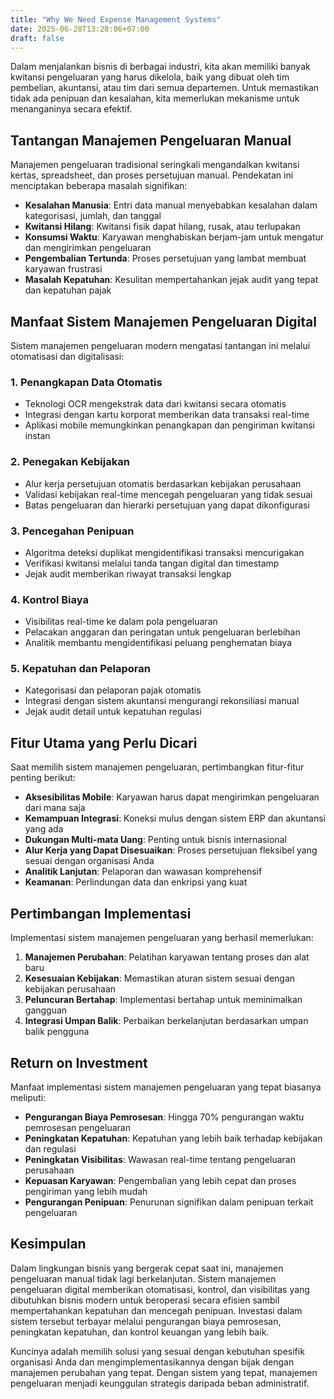 ```yaml
---
title: "Why We Need Expense Management Systems"
date: 2025-06-28T13:28:06+07:00
draft: false
---
```

Dalam menjalankan bisnis di berbagai industri, kita akan memiliki banyak kwitansi pengeluaran yang harus dikelola, baik yang dibuat oleh tim pembelian, akuntansi, atau tim dari semua departemen. Untuk memastikan tidak ada penipuan dan kesalahan, kita memerlukan mekanisme untuk menanganinya secara efektif.

## Tantangan Manajemen Pengeluaran Manual

Manajemen pengeluaran tradisional seringkali mengandalkan kwitansi kertas, spreadsheet, dan proses persetujuan manual. Pendekatan ini menciptakan beberapa masalah signifikan:

- **Kesalahan Manusia**: Entri data manual menyebabkan kesalahan dalam kategorisasi, jumlah, dan tanggal
- **Kwitansi Hilang**: Kwitansi fisik dapat hilang, rusak, atau terlupakan
- **Konsumsi Waktu**: Karyawan menghabiskan berjam-jam untuk mengatur dan mengirimkan pengeluaran
- **Pengembalian Tertunda**: Proses persetujuan yang lambat membuat karyawan frustrasi
- **Masalah Kepatuhan**: Kesulitan mempertahankan jejak audit yang tepat dan kepatuhan pajak

## Manfaat Sistem Manajemen Pengeluaran Digital

Sistem manajemen pengeluaran modern mengatasi tantangan ini melalui otomatisasi dan digitalisasi:

### 1. **Penangkapan Data Otomatis**
- Teknologi OCR mengekstrak data dari kwitansi secara otomatis
- Integrasi dengan kartu korporat memberikan data transaksi real-time
- Aplikasi mobile memungkinkan penangkapan dan pengiriman kwitansi instan

### 2. **Penegakan Kebijakan**
- Alur kerja persetujuan otomatis berdasarkan kebijakan perusahaan
- Validasi kebijakan real-time mencegah pengeluaran yang tidak sesuai
- Batas pengeluaran dan hierarki persetujuan yang dapat dikonfigurasi

### 3. **Pencegahan Penipuan**
- Algoritma deteksi duplikat mengidentifikasi transaksi mencurigakan
- Verifikasi kwitansi melalui tanda tangan digital dan timestamp
- Jejak audit memberikan riwayat transaksi lengkap

### 4. **Kontrol Biaya**
- Visibilitas real-time ke dalam pola pengeluaran
- Pelacakan anggaran dan peringatan untuk pengeluaran berlebihan
- Analitik membantu mengidentifikasi peluang penghematan biaya

### 5. **Kepatuhan dan Pelaporan**
- Kategorisasi dan pelaporan pajak otomatis
- Integrasi dengan sistem akuntansi mengurangi rekonsiliasi manual
- Jejak audit detail untuk kepatuhan regulasi

## Fitur Utama yang Perlu Dicari

Saat memilih sistem manajemen pengeluaran, pertimbangkan fitur-fitur penting berikut:

- **Aksesibilitas Mobile**: Karyawan harus dapat mengirimkan pengeluaran dari mana saja
- **Kemampuan Integrasi**: Koneksi mulus dengan sistem ERP dan akuntansi yang ada
- **Dukungan Multi-mata Uang**: Penting untuk bisnis internasional
- **Alur Kerja yang Dapat Disesuaikan**: Proses persetujuan fleksibel yang sesuai dengan organisasi Anda
- **Analitik Lanjutan**: Pelaporan dan wawasan komprehensif
- **Keamanan**: Perlindungan data dan enkripsi yang kuat

## Pertimbangan Implementasi

Implementasi sistem manajemen pengeluaran yang berhasil memerlukan:

1. **Manajemen Perubahan**: Pelatihan karyawan tentang proses dan alat baru
2. **Kesesuaian Kebijakan**: Memastikan aturan sistem sesuai dengan kebijakan perusahaan
3. **Peluncuran Bertahap**: Implementasi bertahap untuk meminimalkan gangguan
4. **Integrasi Umpan Balik**: Perbaikan berkelanjutan berdasarkan umpan balik pengguna

## Return on Investment

Manfaat implementasi sistem manajemen pengeluaran yang tepat biasanya meliputi:

- **Pengurangan Biaya Pemrosesan**: Hingga 70% pengurangan waktu pemrosesan pengeluaran
- **Peningkatan Kepatuhan**: Kepatuhan yang lebih baik terhadap kebijakan dan regulasi
- **Peningkatan Visibilitas**: Wawasan real-time tentang pengeluaran perusahaan
- **Kepuasan Karyawan**: Pengembalian yang lebih cepat dan proses pengiriman yang lebih mudah
- **Pengurangan Penipuan**: Penurunan signifikan dalam penipuan terkait pengeluaran

## Kesimpulan

Dalam lingkungan bisnis yang bergerak cepat saat ini, manajemen pengeluaran manual tidak lagi berkelanjutan. Sistem manajemen pengeluaran digital memberikan otomatisasi, kontrol, dan visibilitas yang dibutuhkan bisnis modern untuk beroperasi secara efisien sambil mempertahankan kepatuhan dan mencegah penipuan. Investasi dalam sistem tersebut terbayar melalui pengurangan biaya pemrosesan, peningkatan kepatuhan, dan kontrol keuangan yang lebih baik.

Kuncinya adalah memilih solusi yang sesuai dengan kebutuhan spesifik organisasi Anda dan mengimplementasikannya dengan bijak dengan manajemen perubahan yang tepat. Dengan sistem yang tepat, manajemen pengeluaran menjadi keunggulan strategis daripada beban administratif.
